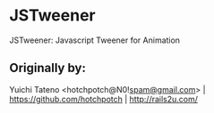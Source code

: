 JSTweener
=========

JSTweener: Javascript Tweener for Animation

Originally by:
--------------

Yuichi Tateno
<hotchpotch@N0!spam@gmail.com> | https://github.com/hotchpotch | http://rails2u.com/
